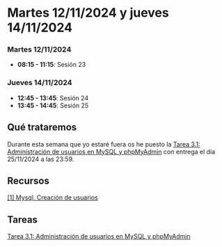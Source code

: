 # Martes 12/11/2024 y jueves 14/11/2024

### Martes 12/11/2024
- **08:15 - 11:15**: Sesión 23
### Jueves 14/11/2024
- **12:45 - 13:45**: Sesión 24
- **13:45 - 14:45**: Sesión 25


## Qué trataremos
Durante esta semana que yo estaré fuera os he puesto la [Tarea 3.1: Administración de usuarios en MySQL y phpMyAdmin](../../Documents/UD3/Tarea%203.1:%20Administración%20de%20usuarios%20en%20MySQL%20y%20phpMyAdmin.pdf) con entrega el día 25/11/2024 a las 23:59.

## Recursos
[[1] Mysql. Creación de usuarios](https://wiki.cifprodolfoucha.es/index.php?title=Mysql_Creaci%C3%B3n_de_usuarios)

## Tareas
[Tarea 3.1: Administración de usuarios en MySQL y phpMyAdmin](../../Documents/UD3/Tarea%203.1:%20Administración%20de%20usuarios%20en%20MySQL%20y%20phpMyAdmin.pdf)





